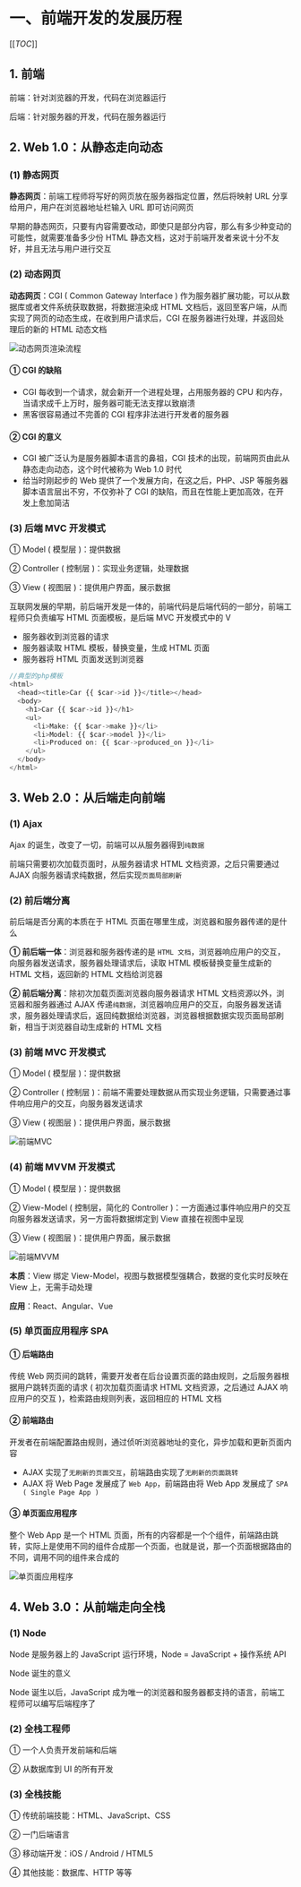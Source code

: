 # 一、前端开发的发展历程

[[_TOC_]]

## 1. 前端

前端：针对浏览器的开发，代码在浏览器运行

后端：针对服务器的开发，代码在服务器运行

## 2. Web 1.0：从静态走向动态

### (1) 静态网页

**静态网页**：前端工程师将写好的网页放在服务器指定位置，然后将映射 URL 分享给用户，用户在浏览器地址栏输入 URL 即可访问网页

早期的静态网页，只要有内容需要改动，即使只是部分内容，那么有多少种变动的可能性，就需要准备多少份 HTML 静态文档，这对于前端开发者来说十分不友好，并且无法与用户进行交互

### (2) 动态网页

**动态网页**：CGI ( Common Gateway Interface ) 作为服务器扩展功能，可以从数据库或者文件系统获取数据，将数据渲染成 HTML 文档后，返回至客户端，从而实现了网页的动态生成，在收到用户请求后，CGI 在服务器进行处理，并返回处理后的新的 HTML 动态文档

![动态网页渲染流程](../../../images/前端工程化/Vue/动态网页渲染流程.png)

#### ① CGI 的缺陷

* CGI 每收到一个请求，就会新开一个进程处理，占用服务器的 CPU 和内存，当请求成千上万时，服务器可能无法支撑以致崩溃
* 黑客很容易通过不完善的 CGI 程序非法进行开发者的服务器

#### ② CGI 的意义

* CGI 被广泛认为是服务器脚本语言的鼻祖，CGI 技术的出现，前端网页由此从静态走向动态，这个时代被称为 Web 1.0 时代
* 给当时刚起步的 Web 提供了一个发展方向，在这之后，PHP、JSP 等服务器脚本语言层出不穷，不仅弥补了 CGI 的缺陷，而且在性能上更加高效，在开发上愈加简洁

### (3) 后端 MVC 开发模式

① Model ( 模型层 )：提供数据

② Controller ( 控制层 )：实现业务逻辑，处理数据

③ View ( 视图层 )：提供用户界面，展示数据

互联网发展的早期，前后端开发是一体的，前端代码是后端代码的一部分，前端工程师只负责编写 HTML 页面模板，是后端 MVC 开发模式中的 V

* 服务器收到浏览器的请求
* 服务器读取 HTML 模板，替换变量，生成 HTML 页面
* 服务器将 HTML 页面发送到浏览器

```javascript
//典型的php模板
<html>
  <head><title>Car {{ $car->id }}</title></head>
  <body>
    <h1>Car {{ $car->id }}</h1>
    <ul>
      <li>Make: {{ $car->make }}</li>
      <li>Model: {{ $car->model }}</li>
      <li>Produced on: {{ $car->produced_on }}</li>
    </ul>
  </body>
</html>
```

## 3. Web 2.0：从后端走向前端

### (1) Ajax

Ajax 的诞生，改变了一切，前端可以从服务器得到`纯数据`

前端只需要初次加载页面时，从服务器请求 HTML 文档资源，之后只需要通过 AJAX 向服务器请求纯数据，然后实现`页面局部刷新`

### (2) 前后端分离

前后端是否分离的本质在于 HTML 页面在哪里生成，浏览器和服务器传递的是什么

**① 前后端一体**：浏览器和服务器传递的是 `HTML 文档`，浏览器响应用户的交互，向服务器发送请求，服务器处理请求后，读取 HTML 模板替换变量生成新的 HTML 文档，返回新的 HTML 文档给浏览器

**② 前后端分离**：除初次加载页面浏览器向服务器请求 HTML 文档资源以外，浏览器和服务器通过 AJAX 传递`纯数据`，浏览器响应用户的交互，向服务器发送请求，服务器处理请求后，返回纯数据给浏览器，浏览器根据数据实现页面局部刷新，相当于浏览器自动生成新的 HTML 文档

### (3) 前端 MVC 开发模式

① Model ( 模型层 )：提供数据

② Controller ( 控制层 )：前端不需要处理数据从而实现业务逻辑，只需要通过事件响应用户的交互，向服务器发送请求

③ View ( 视图层 )：提供用户界面，展示数据

![前端MVC](../../../images/前端工程化/Vue/前端MVC.png)

### (4) 前端 MVVM 开发模式

① Model ( 模型层 )：提供数据

② View-Model ( 控制层，简化的 Controller )：一方面通过事件响应用户的交互向服务器发送请求，另一方面将数据绑定到 View 直接在视图中呈现

③ View ( 视图层 )：提供用户界面，展示数据

![前端MVVM](../../../images/前端工程化/Vue/前端MVVM.png)

**本质**：View 绑定 View-Model，视图与数据模型强耦合，数据的变化实时反映在 View 上，无需手动处理

**应用**：React、Angular、Vue

### (5) 单页面应用程序 SPA

#### ① 后端路由

传统 Web 网页间的跳转，需要开发者在后台设置页面的路由规则，之后服务器根据用户跳转页面的请求 ( 初次加载页面请求 HTML 文档资源，之后通过 AJAX 响应用户的交互 )，检索路由规则列表，返回相应的 HTML 文档

#### ② 前端路由

开发者在前端配置路由规则，通过侦听浏览器地址的变化，异步加载和更新页面内容

* AJAX 实现了`无刷新的页面交互`，前端路由实现了`无刷新的页面跳转`
* AJAX 将 Web Page 发展成了 `Web App`，前端路由将 Web App 发展成了 `SPA ( Single Page App )`

#### ③ 单页面应用程序

整个 Web App 是一个 HTML 页面，所有的内容都是一个个组件，前端路由跳转，实际上是使用不同的组件合成那一个页面，也就是说，那一个页面根据路由的不同，调用不同的组件来合成的

![单页面应用程序](../../../images/前端工程化/Vue/单页面应用程序.png)

## 4. Web 3.0：从前端走向全栈

### (1) Node

Node 是服务器上的 JavaScript 运行环境，Node = JavaScript + 操作系统 API

Node 诞生的意义

Node 诞生以后，JavaScript 成为唯一的浏览器和服务器都支持的语言，前端工程师可以编写后端程序了

### (2) 全栈工程师

① 一个人负责开发前端和后端

② 从数据库到 UI 的所有开发

### (3) 全栈技能

① 传统前端技能：HTML、JavaScript、CSS

② 一门后端语言

③ 移动端开发：iOS / Android / HTML5

④ 其他技能：数据库、HTTP 等等
